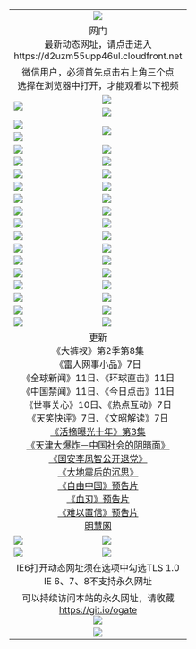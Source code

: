 ﻿<table>
  <tr></tr>
  <tr><td colspan=2 align=center><img src="https://cloud.githubusercontent.com/assets/11880933/13434984/f430fae2-e012-11e5-814f-c2df1e82b247.jpg" /></td></tr>
  <tr><td colspan=2 align=center>网门<br>最新动态网址，请点击进入
<br>https://d2uzm55upp46ul.cloudfront.net
    </td>
  </tr>
  <tr>
    <td colspan=2 align=center>微信用户，必须首先点击右上角三个点<br>选择在浏览器中打开，才能观看以下视频</td>
  </tr>
  <tr>
    <td rowspan=2><a href="https://d2uzm55upp46ul.cloudfront.net/ogUP.aspx?name=11DKC.mp4&count=T:2,2:8,1:16&from=github" target="_blank"><img src="https://d2uzm55upp46ul.cloudfront.net/Up/11DKC1.jpg" /></a></td> 
    <td><div><a href="https://d2uzm55upp46ul.cloudfront.net/ogUP.aspx?name=LRWS.mp4&count=7B:9,6B:44,5A:10,5B:35,4A:14,4B:19,3A:10,3B:26,2A:16,2B:21,1A:23,1B:29&current=7B:9" target="_blank"><img src="https://d2uzm55upp46ul.cloudfront.net/Up/LRWS.jpg" /></a></td>
   </tr>
  <tr>
    <td><a href="https://d2uzm55upp46ul.cloudfront.net/ogNiceVedio.aspx" target="_blank"><img src="https://d2uzm55upp46ul.cloudfront.net/Up/11TGKDY.jpg" /></a></td>
  </tr>
  <tr>
    <td><a href="https://d2uzm55upp46ul.cloudfront.net/ogUP.aspx?name=JQR.mp4&count=2" target="_blank"><img src="https://d2uzm55upp46ul.cloudfront.net/Up/JQR.jpg" /></a></td>   
    <td rowspan=2><a href="https://d2uzm55upp46ul.cloudfront.net/ogUP.aspx?name=JP.mp4&count=9" target="_blank"><img src="https://d2uzm55upp46ul.cloudfront.net/Up/JP.jpg" /></td>
  </tr>
  <tr>
    <td><a href="https://d2uzm55upp46ul.cloudfront.net/ogUP.aspx?name=WH.mp4" target="_blank"><img src="https://d2uzm55upp46ul.cloudfront.net/Up/WH.jpg" /></a></td>
  </tr>
  <tr>
    <td><a href="https://d2uzm55upp46ul.cloudfront.net/ogUP.aspx?name=SSZJ.mp4&count=480P:9,S:3" target="_blank"><img src="https://d2uzm55upp46ul.cloudfront.net/Up/SSZJ.jpg" /></a></td>
    <td><a href="https://d2uzm55upp46ul.cloudfront.net/ogUP.aspx?name=ZY.mp4&count=2015:16" target="_blank"><img src="https://d2uzm55upp46ul.cloudfront.net/Up/ZY.jpg" /></a</td>
  </tr>
  <tr>
    <td><a href="https://d2uzm55upp46ul.cloudfront.net/ogUP.aspx?name=XTFY.mp4&count=B:2,A:24" target="_blank"><img src="https://d2uzm55upp46ul.cloudfront.net/Up/XTFY.jpg" /></a></td>
    <td><a href="https://d2uzm55upp46ul.cloudfront.net/ogUP.aspx?name=1XQK.mp4&count=13" target="_blank"><img src="https://d2uzm55upp46ul.cloudfront.net/Up/1XQK.jpg" /></a</td>
  </tr>
  <tr>
    <td><a href="https://d2uzm55upp46ul.cloudfront.net/ogUP.aspx?name=1LYF.mp4&count=2" target="_blank"><img src="https://d2uzm55upp46ul.cloudfront.net/Up/1LYF0.jpg" /></a></td>
    <td><a href="https://d2uzm55upp46ul.cloudfront.net/ogUP.aspx?name=1ZGC.mp4&count=6" target="_blank"><img src="https://d2uzm55upp46ul.cloudfront.net/Up/1ZGC0.jpg" /></a></td>
  </tr>
  <tr>
    <td><a href="https://d2uzm55upp46ul.cloudfront.net/ogUP.aspx?name=1ZKM.mp4&count=3&current=3" target="_blank"><img src="https://d2uzm55upp46ul.cloudfront.net/Up/1ZKM0.jpg" /></a></td>  
    <td><a href="https://d2uzm55upp46ul.cloudfront.net/ogUP.aspx?name=1WWY.mp4&count=6&current=6" target="_blank"><img src="https://d2uzm55upp46ul.cloudfront.net/Up/1WWY0.jpg" /></a></td>
  </tr>
  <tr>
    <td><a href="https://d2uzm55upp46ul.cloudfront.net/ogUP.aspx?name=10JGY.mp4&count=3" target="_blank"><img src="https://d2uzm55upp46ul.cloudfront.net/Up/10JGY0.jpg" /></a></td>
    <td><a href="https://d2uzm55upp46ul.cloudfront.net/ogUP.aspx?name=10CYS.mp4&count=2" target="_blank"><img src="https://d2uzm55upp46ul.cloudfront.net/Up/10CYS0.jpg" /></a></td>
  </tr>
  <tr>
    <td><a href="https://d2uzm55upp46ul.cloudfront.net/ogUP.aspx?name=4SQQ.mp4&count=201603:9,201602:20,201601:21&current=201603:9" target="_blank"><img src="https://d2uzm55upp46ul.cloudfront.net/Up/4SQQ0.jpg"/></a></td>
    <td><a href="https://d2uzm55upp46ul.cloudfront.net/ogUP.aspx?name=4SHQ.mp4&count=201603:11,201602:27,201601:28&current=201603:11" target="_blank"><img src="https://d2uzm55upp46ul.cloudfront.net/Up/4SHQ0.jpg"/></a></td>
  </tr>
  <tr>
    <td><a href="https://d2uzm55upp46ul.cloudfront.net/ogUP.aspx?name=4SZG.mp4&count=201603:10,201602:21,201601:23&current=201603:10" target="_blank"><img src="https://d2uzm55upp46ul.cloudfront.net/Up/4SZG0.jpg"/></a></td>
    <td><a href="https://d2uzm55upp46ul.cloudfront.net/ogUP.aspx?name=4SDJ.mp4&count=201603A:10,201603B:6,201602A:24,201602B:7,201601A:48,201601B:6&current=201603A:10" target="_blank"><img src="https://d2uzm55upp46ul.cloudfront.net/Up/4SDJ0.jpg"/></a></td>
  </tr>
  <tr>
    <td><a href="https://d2uzm55upp46ul.cloudfront.net/ogUP.aspx?name=4SGX.mp4&count=201603:2&current=201603:2" target="_blank"><img src="https://d2uzm55upp46ul.cloudfront.net/Up/4SGX0.jpg"/></a></td>
    <td><a href="https://d2uzm55upp46ul.cloudfront.net/ogUP.aspx?name=4SHD.mp4&count=201603:3&current=201603:1" target="_blank"><img src="https://d2uzm55upp46ul.cloudfront.net/Up/4SHD0.jpg"/></a></td>
  </tr>
  <tr>
    <td><a href="https://d2uzm55upp46ul.cloudfront.net/ogUP.aspx?name=4CTX.mp4&count=201603:2,201602:3,201601:4&current=201603:2" target="_blank"><img src="https://d2uzm55upp46ul.cloudfront.net/Up/4CTX0.jpg"/></a></td>
    <td><a href="https://d2uzm55upp46ul.cloudfront.net/ogUP.aspx?name=4CWZ.mp4&count=201603:1,201602:4,201601:4&current=201603:1" target="_blank"><img src="https://d2uzm55upp46ul.cloudfront.net/Up/4CWZ0.jpg"/></a></td>
  </tr>
  <tr>
    <td><a href="https://d2uzm55upp46ul.cloudfront.net/onUP.aspx?name=https://d2t6x1lwzcff38.cloudfront.net/" target="_blank"><img src="https://d2uzm55upp46ul.cloudfront.net/Up/0DTW.jpg"/></a></td>
    <td><a href="https://d2uzm55upp46ul.cloudfront.net/onUP.aspx?name=https://d240ns8up8earz.cloudfront.net/acenter/" target="_blank"><img src="https://d2uzm55upp46ul.cloudfront.net/Up/0TDW.jpg" /></a></td>
  </tr>
  <tr>
    <td><a href="https://d2uzm55upp46ul.cloudfront.net/onUP.aspx?name=https://d4508d6vomz2p.cloudfront.net/gb/nsc413.htm" target="_blank"><img src="https://d2uzm55upp46ul.cloudfront.net/Up/0DJY.jpg" /></a></td>
    <td><a href="https://d2uzm55upp46ul.cloudfront.net/onUP.aspx?name=https://d3bxwq7vzudb5l.cloudfront.net/xtr/gb/prog204.html" target="_blank"><img src="https://d2uzm55upp46ul.cloudfront.net/Up/0XTR.jpg" /></a></td>
  </tr>
  <tr>
    <td><a href="https://d2uzm55upp46ul.cloudfront.net/onUP.aspx?name=https://d3aj00iefsmfgc.cloudfront.net/" target="_blank"><img src="https://d2uzm55upp46ul.cloudfront.net/Up/0MHW.jpg" /></a></td>
    <td><a href="https://d2uzm55upp46ul.cloudfront.net/onUP.aspx?name=https://d1sbg9daat0zu5.cloudfront.net/" target="_blank"><img src="https://d2uzm55upp46ul.cloudfront.net/Up/0ZJW.jpg" /></a></td>
  </tr>
  <tr>
    <td><a href="https://d2uzm55upp46ul.cloudfront.net/ogUP.aspx?name=0FG.zip" target="_blank"><img src="https://d2uzm55upp46ul.cloudfront.net/Up/0FG.jpg" /></a></td>
    <td><a href="https://d2uzm55upp46ul.cloudfront.net/ogUP.aspx?name=0FGA.apk" target="_blank"><img src="https://d2uzm55upp46ul.cloudfront.net/Up/0FGA.jpg" /></a></td>
  </tr>
  <tr>
    <td><a href="https://d2uzm55upp46ul.cloudfront.net/ogUP.aspx?name=0U.zip" target="_blank"><img src="https://d2uzm55upp46ul.cloudfront.net/Up/0U.jpg" /></a></td>
    <td><a href="https://d2uzm55upp46ul.cloudfront.net/ogUP.aspx?name=0UA.apk" target="_blank"><img src="https://d2uzm55upp46ul.cloudfront.net/Up/0UA.jpg" /></a></td>
  </tr>
  <tr>
    <td><a href="https://d2uzm55upp46ul.cloudfront.net/ogUP.aspx?name=0iPPOTV.zip" target="_blank"><img src="https://d2uzm55upp46ul.cloudfront.net/Up/0iPPOTV.jpg" /></a></td>
    <td><a href="https://d2uzm55upp46ul.cloudfront.net/ogUP.aspx?name=0iNTD.apk" target="_blank"><img src="https://d2uzm55upp46ul.cloudfront.net/Up/0iNTD.jpg" /></a></td>
  </tr>
  <tr>
    <td colspan=2 align=center>更新<br>
      《大裤衩》第2季第8集<br>
      《雷人网事小品》7日<br>
      《全球新闻》11日、《环球直击》11日<br>
      《中国禁闻》11日、《今日点击》11日<br>
      《世事关心》10日、《热点互动》7日<br>
      《天笑快评》7日、《文昭解读》7日<br>
      <a href="https://d2uzm55upp46ul.cloudfront.net/ogUP.aspx?name=SSZJ.mp4&count=480P:9,S:3&current=S:3" target="_blank">《活摘曝光十年》第3集</a><br>
      <a href="https://d2uzm55upp46ul.cloudfront.net/ogUP.aspx?name=4TJDBZ.mp4" target="_blank">《天津大爆炸－中国社会的阴暗面》</a><br>
      <a href="https://d2uzm55upp46ul.cloudfront.net/ogUP.aspx?name=4LFZ.mp4" target="_blank">《国安李凤智公开退党》</a><br>
      <a href="https://d2uzm55upp46ul.cloudfront.net/ogUP.aspx?name=4DDZHDCS.mp4" target="_blank">《大地震后的沉思》</a><br>
      <a href="https://d2uzm55upp46ul.cloudfront.net/ogUP.aspx?name=11ZYZG0.mp4" target="_blank">《自由中国》预告片</a><br>
      <a href="https://d2uzm55upp46ul.cloudfront.net/ogUP.aspx?name=11XR.mp4" target="_blank">《血刃》预告片</a><br>
      <a href="https://d2uzm55upp46ul.cloudfront.net/ogUP.aspx?name=11NYZX.mp4&count=2" target="_blank">《难以置信》预告片</a><br>
      <a href="https://d2uzm55upp46ul.cloudfront.net/onUP.aspx?name=https://www.minghui.org/" target="_blank">明慧网</a></td>
    </td>
  </tr>
  <tr>
    <td><a href="https://d2uzm55upp46ul.cloudfront.net/ogNice.aspx" target="_blank"><img src="https://d2uzm55upp46ul.cloudfront.net/Up/0WCYY.jpg" /></a></td>
    <td><a href="https://d2uzm55upp46ul.cloudfront.net/onCO.aspx?ob=600%E4%BA%8B%E7%89%A9&op=%E5%A2%9E%E5%88%A0%E6%94%B9&args=WH1~%23%E7%B1%BB%E5%9E%8B6%E6%96%B0%E9%97%BB%7c%23%E7%B1%BB%E5%9E%8B6%E8%AF%84%E8%AE%BA&mode=" target="_blank"><img src="https://d2uzm55upp46ul.cloudfront.net/Up/0WZTT.jpg" /></a></td> 
  </tr>
  <tr>
    <td><a href="https://d2uzm55upp46ul.cloudfront.net/ogDY.aspx" target="_blank"><img src="https://d2uzm55upp46ul.cloudfront.net/Up/0FK.jpg" /></a></td>
    <td><a href="https://d2uzm55upp46ul.cloudfront.net/ogST.aspx" target="_blank"><img src="https://d2uzm55upp46ul.cloudfront.net/Up/0ST.jpg" /></a></td> 
  </tr>
  <tr>
    <td colspan=2 align=center>IE6打开动态网址须在选项中勾选TLS 1.0<br/>IE 6、7、8不支持永久网址<br/>
      <!--微信可扫描以下临时二维码<br/>https://bit.ly/1mBQHW8<br/><a href="https://d2uzm55upp46ul.cloudfront.net/Up/0WMGDL3.png" target="_blank"><img src="https://d2uzm55upp46ul.cloudfront.net/Up/0WMGD3.png"/></a><br-->
  </tr>
  <tr>
    <td colspan=2 align=center>可以持续访问本站的永久网址，请收藏<br/><a href="https://git.io/ogate" target="_blank">https://git.io/ogate</a><br/><a href="https://d2uzm55upp46ul.cloudfront.net/Up/0WMGDL2.png" target="_blank"><img src="https://d2uzm55upp46ul.cloudfront.net/Up/0WMGD2.png"/></a></td>
  </tr>
  <tr>
    <td colspan=2 align=center><a href="https://d2uzm55upp46ul.cloudfront.net/ogUP.aspx?name=0oGate.apk" target="_blank"><img src="https://d2uzm55upp46ul.cloudfront.net/Up/0WMAZ.jpg" /></a></td>
  </tr>
  <!--tr>
    <td colspan=2 align=center>可能失效的动态网址
    </td>
  </tr-->
</table>
